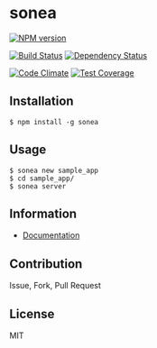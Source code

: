 sonea
=====

[![NPM version](https://badge.fury.io/js/sonea.svg)](http://badge.fury.io/js/sonea)

[![Build Status](https://travis-ci.org/nivil/sonea.svg?branch=master)](https://travis-ci.org/nivil/sonea)
[![Dependency Status](https://gemnasium.com/nivil/sonea.svg)](https://gemnasium.com/nivil/sonea)

[![Code Climate](https://codeclimate.com/github/nivil/sonea.png)](https://codeclimate.com/github/nivil/sonea)
[![Test Coverage](https://codeclimate.com/github/nivil/sonea/badges/coverage.svg)](https://codeclimate.com/github/nivil/sonea)


## Installation

```
$ npm install -g sonea
```

## Usage

```
$ sonea new sample_app
$ cd sample_app/
$ sonea server
```

## Information

* [Documentation](https://github.com/nivil/sonea/wiki)


## Contribution

Issue, Fork, Pull Request


## License

MIT